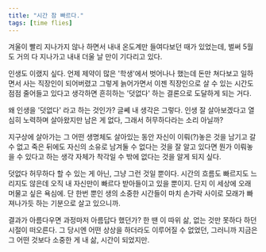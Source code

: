 ```yaml
---
title: "시간 참 빠르다."
tags: [time flies]
---
```


겨울이 빨리 지나가지 않나 하면서 내내 온도계만 들여다보던 때가 있었는데, 벌써 5월도 거의 다 지나가고 내내 더울 날 만이 기다리고 있다.

인생도 이랬지 싶다. 언제 제약이 많은 '학생'에서 벗어나나 했는데 돈만 쳐다보고 일하면서 사는 직장인이 되어버렸고 그렇게 늙어가면서 이젠 직장인으로 살 수 있는 시간도 점점 줄어들고 있다고 생각하면 흔히하는 '덧없다' 하는 결론으로 도달하게 되는 거다.

왜 인생을 '덧없다' 라고 하는 것인가? 글쎼 내 생각은 그렇다. 인생 잘 살아보겠다고 열심히 노력하며 살아왔지만 남은 게 없다, 그래서 허무하다라는 소리 아닐까?

지구상에 살아가는 그 어떤 생명체도 살아있는 동안 자신이 이뤄(?)놓은 것을 남기고 갈 수 없고 죽은 뒤에도 자신의 소유로 남겨둘 수 없다는 것을 잘 알고 있다면 뭔가 이뤄놓을 수 있다고 하는 생각 자체가 착각일 수 밖에 없다는 것을 알게 되지 싶다. 

덧없다 허무하다 할 수 있는 게 아닌, 그냥 그런 것일 뿐이다. 시간의 흐름도 빠르지도 느리지도 않은데 오직 내 자신만이 빠르다 받아들이고 있을 뿐이지. 단지 이 세상에 오래 머물고 싶은 욕심에. 단 한번 뿐인 생의 소중한 시간들이 마치 손가락 사이로 모래가 빠져나가듯 하는 기분으로 살고 있으니까.

결과가 아름다우면 과정마저 아름답다 했던가? 한 땐 이 따위 삶, 없는 것만 못하다 하던 시절이 떠오른다. 그 당시엔 어떤 상상을 하더라도 이루어질 수 없었던, 그러니까 지금은 그 어떤 것보다 소중한 게 내 삶, 시간이 되었지만.